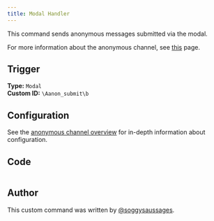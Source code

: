 ```yaml
---
title: Modal Handler
---
```


This command sends anonymous messages submitted via the modal.

For more information about the anonymous channel, see [this](overview) page.

## Trigger

**Type:** `Modal`<br />
**Custom ID:** `\Aanon_submit\b`

## Configuration

See the [anonymous channel overview](overview/#configuration) for in-depth information about configuration.

## Code

```gotmpl file=../../../../src/fun/anon_channel/modal_handler.go.tmpl

```

## Author

This custom command was written by [@soggysaussages](https://github.com/SoggySaussages).
